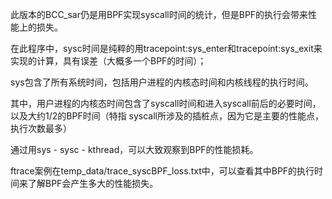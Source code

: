 此版本的BCC_sar仍是用BPF实现syscall时间的统计，但是BPF的执行会带来性能上的损失。

在此程序中，sysc时间是纯粹的用tracepoint:sys_enter和tracepoint:sys_exit来实现的计算，具有误差（大概多一个BPF的时间）；

sys包含了所有系统时间，包括用户进程的内核态时间和内核线程的执行时间。

其中，用户进程的内核态时间包含了syscall时间和进入syscall前后的必要时间，以及大约1/2的BPF时间（特指
syscall所涉及的插桩点，因为它是主要的性能点，执行次数最多）

通过用sys - sysc - kthread，可以大致观察到BPF的性能损耗。

ftrace案例在temp_data/trace_syscBPF_loss.txt中，可以查看其中BPF的执行时间来了解BPF会产生多大的性能损失。
